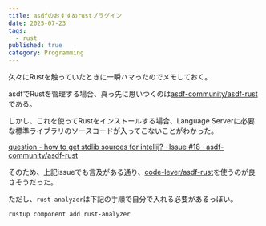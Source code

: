 ```yaml
---
title: asdfのおすすめrustプラグイン
date: 2025-07-23
tags:
  - rust
published: true
category: Programming
---
```


久々にRustを触っていたときに一瞬ハマったのでメモしておく。

asdfでRustを管理する場合、真っ先に思いつくのは[asdf-community/asdf-rust](https://github.com/asdf-community/asdf-rust)である。

しかし、これを使ってRustをインストールする場合、Language Serverに必要な標準ライブラリのソースコードが入ってこないことがわかった。

[question - how to get stdlib sources for intellij? · Issue #18 · asdf-community/asdf-rust](https://github.com/asdf-community/asdf-rust/issues/18)

そのため、上記issueでも言及がある通り、[code-lever/asdf-rust](https://github.com/code-lever/asdf-rust)を使うのが良さそうだった。

ただし、`rust-analyzer`は下記の手順で自分で入れる必要があるっぽい。

```
rustup component add rust-analyzer
```
